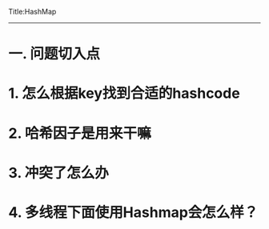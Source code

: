 Title:HashMap

---

# 一. 问题切入点

# 1. 怎么根据key找到合适的hashcode

# 2. 哈希因子是用来干嘛

# 3. 冲突了怎么办

# 4. 多线程下面使用Hashmap会怎么样？

